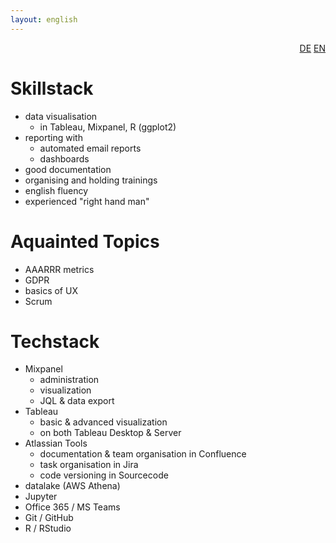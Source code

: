 ```yaml
---
layout: english
---
```

<div style="text-align: right"><a href="/de/faehigkeiten-und-technologien">DE</a> <a href="/en/skills-and-tech">EN</a></div>

# Skillstack

* data visualisation
  * in Tableau, Mixpanel, R (ggplot2)
* reporting with
  * automated email reports
  * dashboards
* good documentation
* organising and holding trainings
* english fluency
* experienced "right hand man"

# Aquainted Topics

* AAARRR metrics
* GDPR
* basics of UX
* Scrum

# Techstack

* Mixpanel
  * administration
  * visualization
  * JQL & data export
* Tableau
  * basic & advanced visualization
  * on both Tableau Desktop & Server
* Atlassian Tools
  * documentation & team organisation in Confluence
  * task organisation in Jira
  * code versioning in Sourcecode
* datalake (AWS Athena)
* Jupyter
* Office 365 / MS Teams
* Git / GitHub
* R / RStudio
